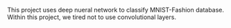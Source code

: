 This project uses deep nueral network to classify MNIST-Fashion database. Within this project, we tired not to use convolutional layers.
